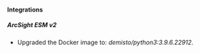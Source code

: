 #### Integrations
##### ArcSight ESM v2
- Upgraded the Docker image to: *demisto/python3:3.9.6.22912*.
